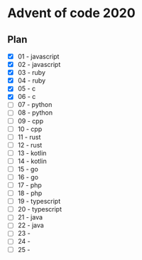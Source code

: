 # Advent of code 2020

## Plan

- [x] 01 - javascript
- [x] 02 - javascript
- [x] 03 - ruby
- [x] 04 - ruby
- [x] 05 - c
- [x] 06 - c
- [ ] 07 - python
- [ ] 08 - python
- [ ] 09 - cpp
- [ ] 10 - cpp
- [ ] 11 - rust
- [ ] 12 - rust
- [ ] 13 - kotlin
- [ ] 14 - kotlin
- [ ] 15 - go
- [ ] 16 - go
- [ ] 17 - php
- [ ] 18 - php
- [ ] 19 - typescript
- [ ] 20 - typescript
- [ ] 21 - java
- [ ] 22 - java
- [ ] 23 -
- [ ] 24 -
- [ ] 25 -
